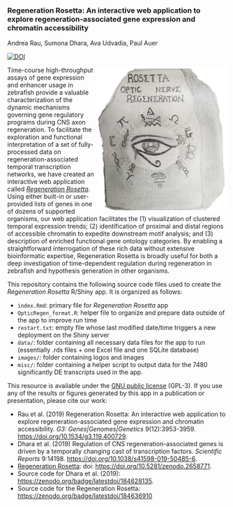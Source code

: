 ### Regeneration Rosetta:  An interactive web application to explore regeneration-associated gene expression and chromatin accessibility

Andrea Rau, Sumona Dhara, Ava Udvadia, Paul Auer

[![DOI](https://zenodo.org/badge/184636910.svg)](https://zenodo.org/badge/latestdoi/184636910)

<img src="rosetta.png" align="right" />

Time-course high-throughput assays of gene expression and enhancer usage in zebrafish provide a valuable characterization of the dynamic mechanisms governing gene regulatory programs during CNS axon regeneration. To facilitate the exploration and functional interpretation of a set of fully-processed data on regeneration-associated temporal transcription networks, we have created an interactive web application called [*Regeneration Rosetta*](http://ls-shiny-prod.uwm.edu/rosetta/). Using either built-in or user-provided lists of genes in one of dozens of supported organisms, our web application facilitates the (1) visualization of clustered temporal expression trends; (2) identification of proximal and distal regions of accessible chromatin to expedite downstream motif analysis; and (3) description of enriched functional gene ontology categories. By enabling a straightforward interrogation of these rich data without extensive bioinformatic expertise, Regeneration Rosetta is broadly useful for both a deep investigation of time-dependent regulation during regeneration in zebrafish and hypothesis generation in other organisms.

This repository contains the following source code files used to create the *Regeneration Rosetta* R/Shiny app. It is organized as follows:

- `index.Rmd`: primary file for *Regeneration Rosetta* app
- `OpticRegen_format.R`: helper file to organize and prepare data outside of the app to improve run time
- `restart.txt`: empty file whose last modified date/time triggers a new deployment on the Shiny server
- `data/`: folder containing all necessary data files for the app to run (essentially .rds files + one Excel file and one SQLite database)
- `images/`: folder containing logos and images
- `misc/`: folder containing a helper script to output data for the 7480 significantly DE transcripts used in the app.


This resource is available under the [GNU public license](https://www.gnu.org/licenses/gpl-3.0.en.html) (GPL-3). If you use any of the results or figures generated by this app in a publication or presentation, please cite our work:

* Rau et al. (2019) Regeneration Rosetta: An interactive web application to explore regeneration-associated gene expression and chromatin accessibility. *G3: Genes|Genomes|Genetics* 9(12):3953-3959. https://doi.org/10.1534/g3.119.400729.
* Dhara et al. (2019) Regulation of CNS regeneration-associated genes is driven by a temporally changing cast of transcription factors. *Scientific Reports* 9:14198. https://doi.org/10.1038/s41598-019-50485-6.
* [Regeneration Rosetta](http://ls-shiny-prod.uwm.edu/rosetta): doi: https://doi.org/10.5281/zenodo.2658771. 
* Source code for Dhara et al. (2019): https://zenodo.org/badge/latestdoi/184628135.
* Source code for the Regeneration Rosetta: https://zenodo.org/badge/latestdoi/184636910
